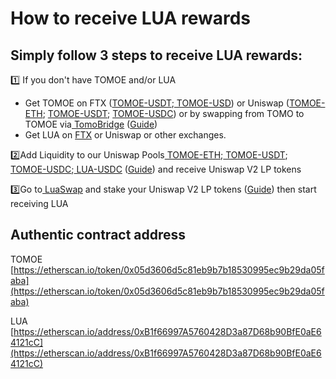 # How to receive LUA rewards

## Simply follow 3 steps to receive LUA rewards:

1️⃣ If you don't have TOMOE and/or LUA

* Get TOMOE on FTX \([TOMOE-USDT](https://ftx.com/trade/TOMO/USDT);[ TOMOE-USD](https://ftx.com/trade/TOMO/USD)\) or Uniswap \([TOMOE-ETH](https://app.uniswap.org/#/swap?inputCurrency=0x05d3606d5c81eb9b7b18530995ec9b29da05faba&outputCurrency=ETH); [TOMOE-USDT](https://app.uniswap.org/#/swap?inputCurrency=0x05d3606d5c81eb9b7b18530995ec9b29da05faba&outputCurrency=0xdac17f958d2ee523a2206206994597c13d831ec7); [TOMOE-USDC](https://app.uniswap.org/#/swap?inputCurrency=0x05d3606d5c81eb9b7b18530995ec9b29da05faba&outputCurrency=0xdac17f958d2ee523a2206206994597c13d831ec7)\) or by swapping from TOMO to TOMOE via[ TomoBridge](https://bridge.tomochain.com/) \([Guide](https://docs.tomochain.com/tomobridge/tutorial/tomoe/how-to-swap-your-native-tomo-on-tomochain-to-from-tomoe-erc20-on-ethereum)\)
* Get LUA on [FTX](https://ftx.com/trade/LUA/USD) or Uniswap or other exchanges.

2️⃣Add Liquidity to our Uniswap Pools[ TOMOE-ETH](https://app.uniswap.org/#/add/0x05d3606d5c81eb9b7b18530995ec9b29da05faba/ETH);[ TOMOE-USDT](https://app.uniswap.org/#/add/0x05d3606d5c81eb9b7b18530995ec9b29da05faba/0xdac17f958d2ee523a2206206994597c13d831ec7);[ TOMOE-USDC](https://app.uniswap.org/#/add/0x05d3606d5c81eb9b7b18530995ec9b29da05faba/0xa0b86991c6218b36c1d19d4a2e9eb0ce3606eb48);[ LUA-USDC](https://app.uniswap.org/#/add/0xa0b86991c6218b36c1d19d4a2e9eb0ce3606eb48/0xb1f66997a5760428d3a87d68b90bfe0ae64121cc)  \([Guide](https://docs.tomochain.com/tomobridge/tutorial/tomoe/how-to-add-liquidity-to-tomoe-pools-on-uniswap)\) and receive Uniswap V2 LP tokens

3️⃣Go to[ LuaSwap](https://luaswap.org/#/) and stake your Uniswap V2 LP tokens \([Guide](https://docs.tomochain.com/luaswap/tutorial/how-to-stake-lp-token-for-lua-rewards)\) then start receiving LUA 

## **Authentic contract address**

TOMOE [https://etherscan.io/token/0x05d3606d5c81eb9b7b18530995ec9b29da05faba](https://etherscan.io/token/0x05d3606d5c81eb9b7b18530995ec9b29da05faba)

LUA [https://etherscan.io/address/0xB1f66997A5760428D3a87D68b90BfE0aE64121cC](https://etherscan.io/address/0xB1f66997A5760428D3a87D68b90BfE0aE64121cC)  
 

